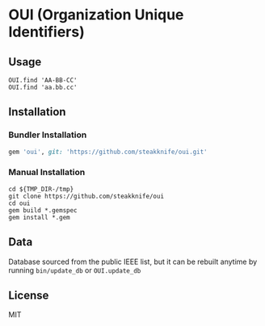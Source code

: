 # OUI (Organization Unique Identifiers)
## Usage

    OUI.find 'AA-BB-CC'
    OUI.find 'aa.bb.cc'

## Installation
### Bundler Installation

```ruby
gem 'oui', git: 'https://github.com/steakknife/oui.git'
```

### Manual Installation

    cd ${TMP_DIR-/tmp}
    git clone https://github.com/steakknife/oui
    cd oui
    gem build *.gemspec
    gem install *.gem
  

## Data

Database sourced from the public IEEE list, but it can be rebuilt anytime by running `bin/update_db` or `OUI.update_db`

## License

MIT
